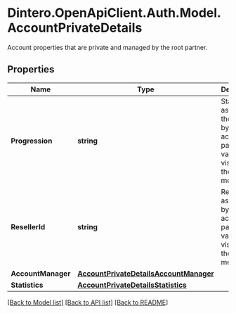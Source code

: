 # Dintero.OpenApiClient.Auth.Model.AccountPrivateDetails
Account properties that are private and managed by the root partner. 

## Properties

Name | Type | Description | Notes
------------ | ------------- | ------------- | -------------
**Progression** | **string** | Status assigned to the account by the account partner &gt; value is not visible for the merchant.  | [optional] 
**ResellerId** | **string** | Reseller id assigned by the account partner &gt; value is not visible for the merchant  | [optional] 
**AccountManager** | [**AccountPrivateDetailsAccountManager**](AccountPrivateDetailsAccountManager.md) |  | [optional] 
**Statistics** | [**AccountPrivateDetailsStatistics**](AccountPrivateDetailsStatistics.md) |  | [optional] 

[[Back to Model list]](../README.md#documentation-for-models) [[Back to API list]](../README.md#documentation-for-api-endpoints) [[Back to README]](../README.md)

